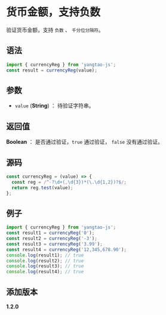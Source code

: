# 货币金额，支持负数

验证货币金额，支持 `负数` 、 `千分位分隔符`。

## 语法

```js
import { currencyReg } from 'yangtao-js';
const result = currencyReg(value);
```

## 参数

- `value` (**String**) ： 待验证字符串。

## 返回值

**Boolean** ： 是否通过验证，`true` 通过验证， `false` 没有通过验证。

## 源码

```js
const currencyReg = (value) => {
  const reg = /^-?\d+(,\d{3})*(\.\d{1,2})?$/;
  return reg.test(value);
};
```

## 例子

```js
import { currencyReg } from 'yangtao-js';
const result1 = currencyReg('0');
const result2 = currencyReg('-3');
const result3 = currencyReg('3.99');
const result4 = currencyReg('12,345,678.90');
console.log(result1); // true
console.log(result2); // true
console.log(result3); // true
console.log(result4); // true
```

## 添加版本

**1.2.0**
